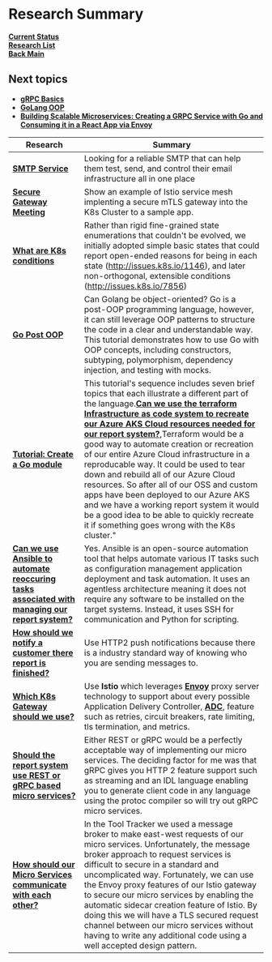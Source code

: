# Research Summary

**[Current Status](../../development/status/weekly/current_status.md)**\
**[Research List](../../research/research_list.md)**\
**[Back Main](../../README.md)**

## Next topics

- **[gRPC Basics](https://grpc.io/docs/languages/go/basics/)**
- **[GoLang OOP](https://www.toptal.com/golang/golang-oop-tutorial)**
- **[Building Scalable Microservices: Creating a GRPC Service with Go and Consuming it in a React App via Envoy](https://medium.com/@digvijay17july/building-scalable-microservices-creating-a-grpc-service-with-go-and-consuming-it-in-a-react-app-1de3c4385c05)**

| Research                                                                                                                                                                                                 | Summary                                                                                                                                                                                                                                                                                                                                                                                                                                                                                                                                                                                                                                                                                                                                                                                                                             |
|----------------------------------------------------------------------------------------------------------------------------------------------------------------------------------------------------------|-------------------------------------------------------------------------------------------------------------------------------------------------------------------------------------------------------------------------------------------------------------------------------------------------------------------------------------------------------------------------------------------------------------------------------------------------------------------------------------------------------------------------------------------------------------------------------------------------------------------------------------------------------------------------------------------------------------------------------------------------------------------------------------------------------------------------------------|
| **[SMTP Service](./smtp_service.md)**                                                                                                                                                                    | Looking for a reliable SMTP that can help them test, send, and control their email infrastructure all in one place                                                                                                                                                                                                                                                                                                                                                                                                                                                                                                                                                                                                                                                                                                                  |
| **[Secure Gateway Meeting](../../k8s/istio-secure-gateways.md)**                                                                                                                                         | Show an example of Istio service mesh implenting a secure mTLS gateway into the K8s Cluster to a sample app.                                                                                                                                                                                                                                                                                                                                                                                                                                                                                                                                                                                                                                                                                                                        |
| **[What are K8s conditions](../../../research/a_l/k8s/architecture/conditions.md)**                                                                                                                      | Rather than rigid fine-grained state enumerations that couldn't be evolved, we initially adopted simple basic states that could report open-ended reasons for being in each state (<http://issues.k8s.io/1146>), and later non-orthogonal, extensible conditions (<http://issues.k8s.io/7856>)                                                                                                                                                                                                                                                                                                                                                                                                                                                                                                                                      |
| **[Go Post OOP](https://www.toptal.com/golang/golang-oop-tutorial)**                                                                                                                                     | Can Golang be object-oriented? Go is a post-OOP programming language, however, it can still leverage OOP patterns to structure the code in a clear and understandable way. This tutorial demonstrates how to use Go with OOP concepts, including constructors, subtyping, polymorphism, dependency injection, and testing with mocks.                                                                                                                                                                                                                                                                                                                                                                                                                                                                                               |
| **[Tutorial: Create a Go module](./go_modules.md)**                                                                                                                                                      | This tutorial's sequence includes seven brief topics that each illustrate a different part of the language.**[Can we use the terraform Infrastructure as code system to recreate our Azure AKS Cloud resources needed for our report system?](./terraform.md#can-we-use-the-terraform-infrastructure-as-code-system-to-recreate-our-azure-aks-cloud-resources-needed-for-our-report-system)**,Terraform would be a good way to automate creation or recreation of our entire Azure Cloud infrastructure in a reproducable way. It could be used to tear down and rebuild all of our Azure Cloud resources. So after all of our OSS and custom apps have been deployed to our Azure AKS and we have a working report system it would be a good idea to be able to quickly recreate it if something goes wrong with the K8s cluster." |
| **[Can we use Ansible to automate reoccuring tasks associated with managing our report system?](ansible.md#can-we-use-ansible-to-automate-reoccuring-tasks-associated-with-managing-our-report-system)** | Yes. Ansible is an open-source automation tool that helps automate various IT tasks such as configuration management application deployment and task automation. It uses an agentless architecture meaning it does not require any software to be installed on the target systems. Instead, it uses SSH for communication and Python for scripting.                                                                                                                                                                                                                                                                                                                                                                                                                                                                                 |
| **[How should we notify a customer there report is finished?](./research_summary.md)**                                                                                                                   | Use HTTP2 push notifications because there is a industry standard way of knowing who you are sending messages to.                                                                                                                                                                                                                                                                                                                                                                                                                                                                                                                                                                                                                                                                                                                   |
| **[Which K8s Gateway should we use?](k8s_gateway.md)**                                                                                                                                                   | Use **Istio** which leverages **[Envoy](https://tetrate.io/what-is-envoy-proxy/)** proxy server technology to support about every possible Application Delivery Controller, **[ADC](https://kemptechnologies.com/blog/what-is-an-application-delivery-controller-(adc)-and-why-should-you-use-one)**, feature such as retries, circuit breakers, rate limiting, tls termination, and metrics.                                                                                                                                                                                                                                                                                                                                                                                                                                       |
| **[Should the report system use REST or gRPC based micro services?](rest_vs_grpc.md#summary)**                                                                                                           | Either REST or gRPC would be a perfectly acceptable way of implementing our micro services. The deciding factor for me was that gRPC gives you HTTP 2 feature support such as streaming and an IDL language enabling you to generate client code in any language using the protoc compiler so will try out gRPC micro services.                                                                                                                                                                                                                                                                                                                                                                                                                                                                                                     |
| **[How should our Micro Services communicate with each other?](./microservice_communication.md)**                                                                                                        | In the Tool Tracker we used a message broker to make east-west requests of our micro services. Unfortunately, the message broker approach to request services is difficult to secure in a standard and uncomplicated way. Fortunately, we can use the Envoy proxy features of our Istio gateway to secure our micro services by enabling the automatic sidecar creation feature of Istio.  By doing this we will have a TLS secured request channel between our micro services without having to write any additional code using a well accepted design pattern.                                                                                                                                                                                                                                                                    |
